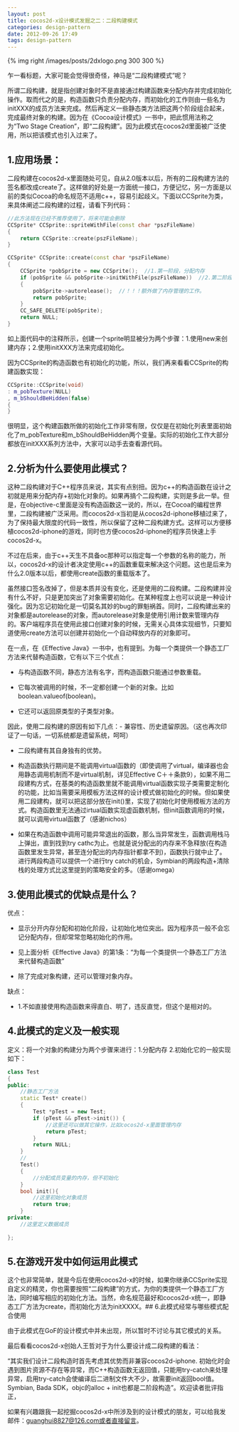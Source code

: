 ```yaml
---
layout: post
title: cocos2d-x设计模式发掘之二：二段构建模式
categories: design-pattern
date: 2012-09-26 17:49
tags: design-pattern
---
```


{% img right /images/posts/2dxlogo.png 300 300 %}

乍一看标题，大家可能会觉得很奇怪，神马是“二段构建模式”呢？

所谓二段构建，就是指创建对象时不是直接通过构建函数来分配内存并完成初始化操作。取而代之的是，构造函数只负责分配内存，而初始化的工作则由一些名为initXXX的成员方法来完成。然后再定义一些静态类方法把这两个阶段组合起来，完成最终对象的构建。因为在《Cocoa设计模式》一书中，把此惯用法称之为“Two Stage Creation”，即“二段构建”。因为此模式在cocos2d里面被广泛使用，所以把该模式也引入过来了。
<!--more-->
## 1.应用场景：

二段构建在cocos2d-x里面随处可见，自从2.0版本以后，所有的二段构建方法的签名都改成create了。这样做的好处是一方面统一接口，方便记忆，另一方面是以前的类似Cocoa的命名规范不适用c++，容易引起歧义。下面以CCSprite为类，来具体阐述二段构建的过程，请看下列代码：

``` c++ 
//此方法现在已经不推荐使用了，将来可能会删除
CCSprite* CCSprite::spriteWithFile(const char *pszFileName)
{
    return CCSprite::create(pszFileName);
}

CCSprite* CCSprite::create(const char *pszFileName)
{
    CCSprite *pobSprite = new CCSprite();  //1.第一阶段，分配内存
    if (pobSprite && pobSprite->initWithFile(pszFileName))  //2.第二阶段，初始化
    {
        pobSprite->autorelease();  //！！！额外做了内存管理的工作。
        return pobSprite;
    }
    CC_SAFE_DELETE(pobSprite);
    return NULL;
}
```


如上面代码中的注释所示，创建一个sprite明显被分为两个步骤：1.使用new来创建内存；2.使用initXXX方法来完成初始化。

因为CCSprite的构造函数也有初始化的功能，所以，我们再来看看CCSprite的构建函数实现：

``` c++ 
CCSprite::CCSprite(void)
: m_pobTexture(NULL)
, m_bShouldBeHidden(false)
{
}
```


很明显，这个构建函数所做的初始化工作非常有限，仅仅是在初始化列表里面初始化了m_pobTexture和m_bShouldBeHidden两个变量。实际的初始化工作大部分都放在initXXX系列方法中，大家可以动手去查看源代码。

## 2.分析为什么要使用此模式？
这种二段构建对于C++程序员来说，其实有点别扭。因为c++的构造函数在设计之初就是用来分配内存+初始化对象的。如果再搞个二段构建，实则是多此一举。但是，在objective-c里面是没有构造函数这一说的，所以，在Cocoa的编程世界里，二段构建被广泛采用。而cocos2d-x当初是从cocos2d-iphone移植过来了，为了保持最大限度的代码一致性，所以保留了这种二段构建方式。这样可以方便移植cocos2d-iphone的游戏，同时也方便cocos2d-iphone的程序员快速上手cocos2d-x。

不过在后来，由于c++天生不具备oc那种可以指定每一个参数的名称的能力，所以，cocos2d-x的设计者决定使用c++的函数重载来解决这个问题。这也是后来为什么2.0版本以后，都使用create函数的重载版本了。

虽然接口签名改掉了，但是本质并没有变化，还是使用的二段构建。二段构建并没有什么不好，只是更加突出了对象需要初始化。在某种程度上也可以说是一种设计强化。因为忘记初始化是一切莫名其妙的bug的罪魁祸首。同时，二段构建出来的对象都是autorelease的对象，而autorelease对象是使用引用计数来管理内存的。客户端程序员在使用此接口创建对象的时候，无需关心具体实现细节，只要知道使用create方法可以创建并初始化一个自动释放内存的对象即可。    

在一点，在《Effective Java》一书中，也有提到。为每一个类提供一个静态工厂方法来代替构造函数，它有以下三个优点：

- 与构造函数不同，静态方法有名字，而构造函数只能通过参数重载。

- 它每次被调用的时候，不一定都创建一个新的对象。比如boolean.valueof(boolean)。

- 它还可以返回原类型的子类型对象。

因此，使用二段构建的原因有如下几点：- 兼容性、历史遗留原因。（这也再次印证了一句话，一切系统都是遗留系统，呵呵）

- 二段构建有其自身独有的优势。

- 构造函数执行期间是不能调用virtual函数的（即使调用了virtual，编译器也会用静态调用机制而不是virtual机制，详见Effective C＋＋条款9），如果不用二段建构方式，在基类的构造函数里就不能调用virtual函数实现子类需要定制化的功能，比如当需要采用模板方法这样的设计模式做初始化的时候。但如果使用二段建构，就可以把这部分放在init()里，实现了初始化时使用模板方法的方式。构造函数里无法通过irtual函数实现虚函数机制，但init函数调用的时候，就可以调用virtual函数了（感谢nichos）

- 如果在构造函数中调用可能异常退出的函数，那么当异常发生，函数调用栈马上弹出，直到找到try cathc为止。也就是说分配出的内存来不急释放(在构造函数里发生异常，甚至连分配出的内存指针都拿不到)，函数执行就中止了。进行两段构造可以提供一个进行try catch的机会，Symbian的两段构造+清除栈的处理方式比这里提到的策略安全的多。（感谢omega）

## 3.使用此模式的优缺点是什么？

优点：

- 显示分开内存分配和初始化阶段，让初始化地位突出。因为程序员一般不会忘记分配内存，但却常常忽略初始化的作用。

- 见上面分析《Effective Java》的第1条：“为每一个类提供一个静态工厂方法来代替构造函数”

- 除了完成对象构建，还可以管理对象内存。

缺点：

- 1.不如直接使用构造函数来得直白、明了，违反直觉，但这个是相对的。

## 4.此模式的定义及一般实现
定义：将一个对象的构建分为两个步骤来进行：1.分配内存 2.初始化它的一般实现如下：

``` c++ 
class Test
{
public:
    //静态工厂方法
    static Test* create()
    {
        Test *pTest = new Test;
        if (pTest && pTest->init()) {
            //这里还可以做其它操作，比如cocos2d-x里面管理内存
            return pTest;
        }
        return NULL;
    }
    //
    Test()
    {
        //分配成员变量的内存，但不初始化
    }
    bool init(){
        //这里初始化对象成员
        return true;
    }
private:
    //这里定义数据成员
     
};

```


## 5.在游戏开发中如何运用此模式

这个也非常简单，就是今后在使用cocos2d-x的时候，如果你继承CCSprite实现自定义的精灵，你也需要按照“二段构建”的方式，为你的类提供一个静态工厂方法，同时编写相应的初始化方法。当然，命名规范最好和cocos2d-x统一，即静态工厂方法为create，而初始化方法为initXXXX。## 6.此模式经常与哪些模式配合使用

由于此模式在GoF的设计模式中并未出现，所以暂时不讨论与其它模式的关系。

最后看看cocos2d-x创始人王哲对于为什么要设计成二段构建的看法：

“其实我们设计二段构造时首先考虑其优势而非兼容cocos2d-iphone. 初始化时会遇到图片资源不存在等异常，而C++构造函数无返回值，只能用try-catch来处理异常，启用try-catch会使编译后二进制文件大不少，故需要init返回bool值。Symbian, Bada SDK，objc的alloc + init也都是二阶段构造”。欢迎读者批评指正，

如果有兴趣跟我一起挖掘cocos2d-x中所涉及到的设计模式的朋友，可以给我发邮件：guanghui8827@126.com或者直接留言。



